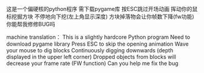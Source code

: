 这是一个偏硬核的python程序
需下载pygame库
按ESC跳过开场动画
挥动你的鼠标挖掘方块
不停地向下挖(左上角显示深度)
方块掉落物会让你帧数下降(fw功能)
你能帮我修修BUG吗

machine translation：
This is a slightly hardcore Python program
Need to download pygame library
Press ESC to skip the opening animation
Wave your mouse to dig blocks
Continuously digging downwards (depth displayed in the upper left corner)
Dropped objects from blocks will decrease your frame rate (FW function)
Can you help me fix the bug
